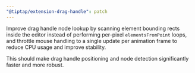 ```yaml
---
"@tiptap/extension-drag-handle": patch
---
```


Improve drag handle node lookup by scanning element bounding rects inside the editor instead of performing per-pixel `elementsFromPoint` loops, and throttle mouse handling to a single update per animation frame to reduce CPU usage and improve stability.

This should make drag handle positioning and node detection significantly faster and more robust.
